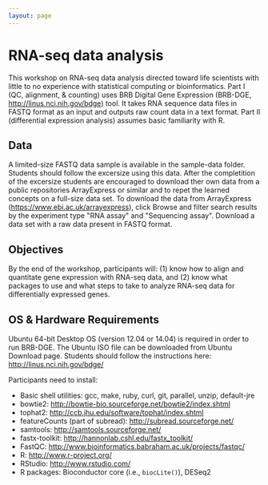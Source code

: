 ```yaml
---
layout: page
---
```


# RNA-seq data analysis

This workshop on RNA-seq data analysis directed toward life scientists with little to no experience with statistical computing or bioinformatics. Part I (QC, alignment, & counting) uses BRB Digital Gene Expression (BRB-DGE, http://linus.nci.nih.gov/bdge) tool. It takes RNA sequence data files in FASTQ format as an input and outputs raw count data in a text format. Part II (differential expression analysis) assumes basic familiarity with R.

## Data
A limited-size FASTQ data sample is available in the sample-data folder. Students should follow the excersize using this data. After the completition of the excersize students are encouraged to download ther own data from a public repositories ArrayExpress or similar and to repet the learned concepts on a full-size data set. To download the data from ArrayExpress (https://www.ebi.ac.uk/arrayexpress), click Browse and filter search results by the experiment type "RNA assay" and "Sequencing assay". Download a data set with a raw data present in FASTQ format.

## Objectives
By the end of the workshop, participants will: (1) know how to align and quantitate gene expression with RNA-seq data, and (2) know what packages to use and what steps to take to analyze RNA-seq data for differentially expressed genes.

## OS & Hardware Requirements

Ubuntu 64-bit Desktop OS (version 12.04 or 14.04) is required in order to run BRB-DGE. The Ubuntu ISO file can be downloaded from Ubuntu Download page. Students should follow the instructions here: http://linus.nci.nih.gov/bdge/


Participants need to install:

* Basic shell utilities: gcc, make, ruby, curl, git, parallel, unzip, default-jre
* bowtie2: <http://bowtie-bio.sourceforge.net/bowtie2/index.shtml>
* tophat2: <http://ccb.jhu.edu/software/tophat/index.shtml>
* featureCounts (part of subread): <http://subread.sourceforge.net/>
* samtools: <http://samtools.sourceforge.net/>
* fastx-toolkit: <http://hannonlab.cshl.edu/fastx_toolkit/>
* FastQC: <http://www.bioinformatics.babraham.ac.uk/projects/fastqc/>
* R: <http://www.r-project.org/>
* RStudio: <http://www.rstudio.com/>
* R packages: Bioconductor core (i.e., `biocLite()`), DESeq2
